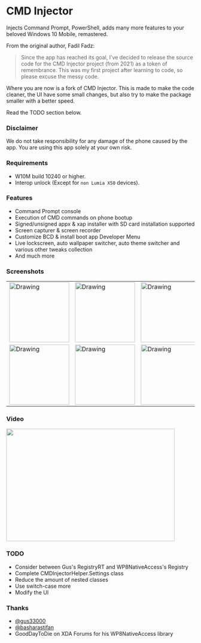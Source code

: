 # CMD Injector
Injects Command Prompt, PowerShell, adds many more features to your beloved Windows 10 Mobile, remastered.

From the original author, Fadil Fadz:

> Since the app has reached its goal, I’ve decided to release the source code for the CMD Injector project (from 2021) as a token of remembrance.
> This was my first project after learning to code, so please excuse the messy code.

Where you are now is a fork of CMD Injector. This is made to make the code cleaner, the UI have some small changes, but also try to make the package smaller with a better speed.

Read the TODO section below.

### Disclaimer
We do not take responsibility for any damage of the phone caused by the app. You are using this app solely at your own risk.


### Requirements
* W10M build 10240 or higher.
* Interop unlock (Except for `non Lumia X50` devices).

### Features
* Command Prompt console
* Execution of CMD commands on phone bootup
* Signed/unsigned appx & xap installer with SD card installation supported
* Screen capturer & screen recorder
* Customize BCD & install boot app Developer Menu
* Live lockscreen, auto wallpaper switcher, auto theme switcher and various other tweaks collection
* And much more

### Screenshots
<table><tr>
<td> <img src="https://github.com/fadilfadz01/CMD.Injector/assets/66063294/2844126b-b6d3-4330-a284-9bf1ed21c855" alt="Drawing" style="width: 160px;"/> </td>
<td> <img src="https://github.com/fadilfadz01/CMD.Injector/assets/66063294/a2696e81-c080-4f82-b767-086853ffc069" alt="Drawing" style="width: 160px;"/> </td>
<td> <img src="https://github.com/fadilfadz01/CMD.Injector/assets/66063294/eec37c6e-d568-4b21-a40f-11bdd76ead8c" alt="Drawing" style="width: 160px;"/> </td>
<td> <img src="https://github.com/fadilfadz01/CMD.Injector/assets/66063294/87ba7b93-11aa-4b10-bb83-38db96e27d9b" alt="Drawing" style="width: 160px;"/> </td>
<td> <img src="https://github.com/fadilfadz01/CMD.Injector/assets/66063294/ea1e827a-1892-4852-9dc9-a39af787b78d" alt="Drawing" style="width: 160px;"/> </td>
<td> <img src="https://github.com/fadilfadz01/CMD.Injector/assets/66063294/a744effb-9239-46b6-ab62-a23decb5a7ff" alt="Drawing" style="width: 160px;"/> </td>
</tr><tr>
<td> <img src="https://github.com/fadilfadz01/CMD.Injector/assets/66063294/cdc38a16-3067-465b-9af7-d6c5fc5b3b6f" alt="Drawing" style="width: 160px;"/> </td>
<td> <img src="https://github.com/fadilfadz01/CMD.Injector/assets/66063294/ec5c060d-5944-45c5-9d88-5458b30e629c" alt="Drawing" style="width: 160px;"/> </td>
<td> <img src="https://github.com/fadilfadz01/CMD.Injector/assets/66063294/01ac0e50-46db-4157-956c-aa63ebe17ca4" alt="Drawing" style="width: 160px;"/> </td>
<td> <img src="https://github.com/fadilfadz01/CMD.Injector/assets/66063294/d29292e5-5193-4320-ad26-e050f093038e" alt="Drawing" style="width: 160px;"/> </td>
<td> <img src="https://github.com/fadilfadz01/CMD.Injector/assets/66063294/f88645e8-a899-47c4-802a-b13ebad24352" alt="Drawing" style="width: 160px;"/> </td>
<td> </td>
</tr></table>


### Video
[<img src="https://img.youtube.com/vi/BBAlEPMGyg8/hqdefault.jpg" width="450" height="300"/>](https://www.youtube.com/embed/BBAlEPMGyg8)

### TODO
* Consider between Gus's RegistryRT and WP8NativeAccess's Registry
* Complete CMDInjectorHelper.Settings class
* Reduce the amount of nested classes
* Use switch-case more
* Modify the UI

### Thanks
* [@gus33000](https://github.com/gus33000)
* [@basharastifan](https://github.com/basharast)
* GoodDayToDie on XDA Forums for his WP8NativeAccess library
